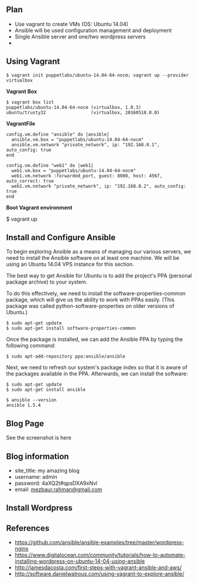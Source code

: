 ## Plan

* Use vagrant to create VMs (OS: Ubuntu 14.04)
* Ansible will be used configuration management and deployment
* Single Ansible server and one/two wordpress servers
*


## Using Vagrant

`$ vagrant init puppetlabs/ubuntu-14.04-64-nocm; vagrant up --provider virtualbox`


**Vagrant Box**

```
$ vagrant box list
puppetlabs/ubuntu-14.04-64-nocm (virtualbox, 1.0.3)
ubuntu/trusty32                 (virtualbox, 20160518.0.0)
```

**VagrantFile**

```
config.vm.define "ansible" do |ansible|
  ansible.vm.box = "puppetlabs/ubuntu-14.04-64-nocm"
  ansible.vm.network "private_network", ip: "192.168.0.1", auto_config: true
end

config.vm.define "web1" do |web1|
  web1.vm.box = "puppetlabs/ubuntu-14.04-64-nocm"
  web1.vm.network :forwarded_port, guest: 8080, host: 4567, auto_correct: true
  web1.vm.network "private_network", ip: "192.168.0.2", auto_config: true
end
```


**Boot Vagrant environment**

$ vagrant up

## Install and Configure Ansible

To begin exploring Ansible as a means of managing our various servers, we need to install the Ansible software on at least one machine. We will be using an Ubuntu 14.04 VPS instance for this section.

The best way to get Ansible for Ubuntu is to add the project's PPA (personal package archive) to your system.

To do this effectively, we need to install the software-properties-common package, which will give us the ability to work with PPAs easily. (This package was called python-software-properties on older versions of Ubuntu.)

```
$ sudo apt-get update
$ sudo apt-get install software-properties-common
```
Once the package is installed, we can add the Ansible PPA by typing the following command:


`$ sudo apt-add-repository ppa:ansible/ansible`

Next, we need to refresh our system's package index so that it is aware of the packages available in the PPA. Afterwards, we can install the software:

```
$ sudo apt-get update
$ sudo apt-get install ansible
```

```
$ ansible --version
ansible 1.5.4
```


## Blog Page

See the screenshot is here 

## Blog information

* site_title: my amazing blog
* username: admin
* password: 4aXQ2t#qpsDXA9xNvl
* email: mezbaur.rahman@gmail.com




## Install Wordpress


## References
* https://github.com/ansible/ansible-examples/tree/master/wordpress-nginx
* https://www.digitalocean.com/community/tutorials/how-to-automate-installing-wordpress-on-ubuntu-14-04-using-ansible
* http://jamesdacosta.com/first-steps-with-vagrant-ansible-and-aws/
* http://software.danielwatrous.com/using-vagrant-to-explore-ansible/
